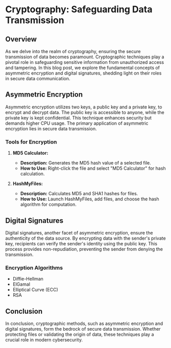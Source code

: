 # Cryptography: Safeguarding Data Transmission

## Overview

As we delve into the realm of cryptography, ensuring the secure transmission of data becomes paramount. Cryptographic techniques play a pivotal role in safeguarding sensitive information from unauthorized access and tampering. In this blog post, we explore the fundamental concepts of asymmetric encryption and digital signatures, shedding light on their roles in secure data communication.

## Asymmetric Encryption

Asymmetric encryption utilizes two keys, a public key and a private key, to encrypt and decrypt data. The public key is accessible to anyone, while the private key is kept confidential. This technique enhances security but demands higher CPU usage. The primary application of asymmetric encryption lies in secure data transmission.

### Tools for Encryption
1. **MD5 Calculator:**
   - **Description:** Generates the MD5 hash value of a selected file.
   - **How to Use:** Right-click the file and select "MD5 Calculator" for hash calculation.

2. **HashMyFiles:**
   - **Description:** Calculates MD5 and SHA1 hashes for files.
   - **How to Use:** Launch HashMyFiles, add files, and choose the hash algorithm for computation.

## Digital Signatures

Digital signatures, another facet of asymmetric encryption, ensure the authenticity of the data source. By encrypting data with the sender's private key, recipients can verify the sender's identity using the public key. This process provides non-repudiation, preventing the sender from denying the transmission.

### Encryption Algorithms
- Diffie-Hellman
- ElGamal
- Elliptical Curve (ECC)
- RSA

## Conclusion

In conclusion, cryptographic methods, such as asymmetric encryption and digital signatures, form the bedrock of secure data transmission. Whether protecting files or validating the origin of data, these techniques play a crucial role in modern cybersecurity.
